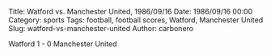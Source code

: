 Title: Watford vs. Manchester United, 1986/09/16
Date: 1986/09/16 00:00
Category: sports
Tags: football, football scores, Watford, Manchester United
Slug: watford-vs-manchester-united
Author: carbonero


Watford 1 - 0 Manchester United
